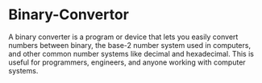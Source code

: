 # Binary-Convertor
A binary converter is a program or device that lets you easily convert numbers between binary, the base-2 number system used in computers, and other common number systems like decimal and hexadecimal. This is useful for programmers, engineers, and anyone working with computer systems.
